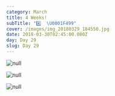 ```yaml
---
category: March
title: 4 Weeks!
subTitle: "4️⃣  \U0001F499"
cover: /images/img_20180329_184550.jpg
date: 2018-03-30T02:45:00.000Z
day: Day 29
slug: Day 29
---
```

![null](/images/mvimg_20180329_184537.jpg)

![null](/images/img_20180329_184550.jpg)

![null](/images/img_20180329_185519.jpg)
